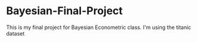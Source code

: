 # Bayesian-Final-Project
This is my final project for Bayesian Econometric class. I'm using the titanic dataset
